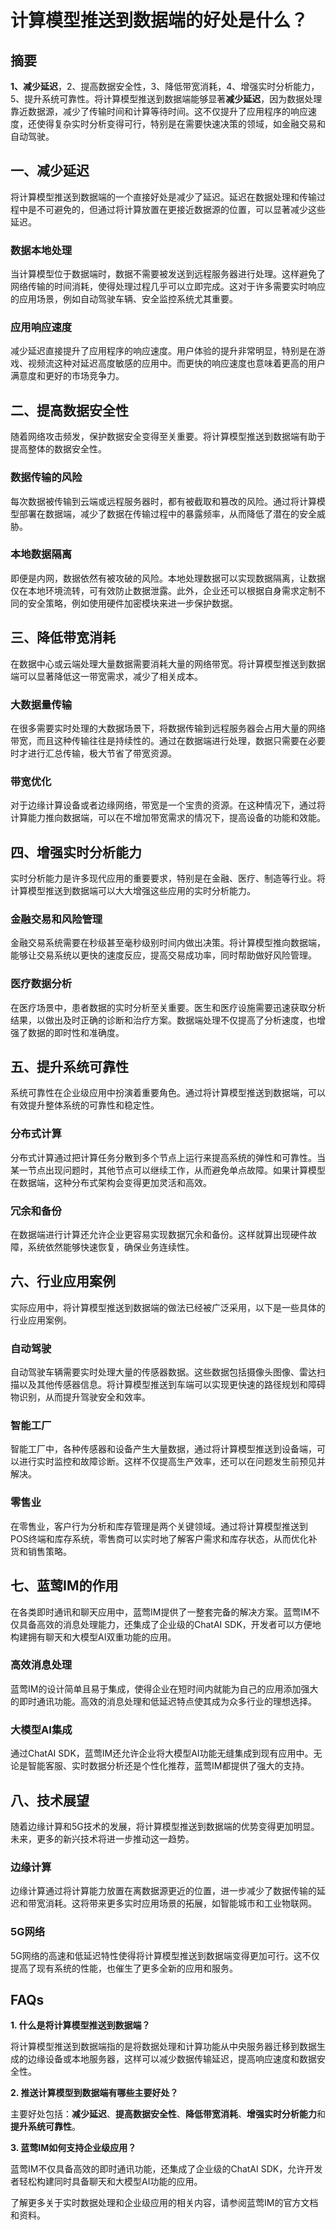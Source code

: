 # 计算模型推送到数据端的好处是什么？

## 摘要

**1、减少延迟**，2、提高数据安全性，3、降低带宽消耗，4、增强实时分析能力，5、提升系统可靠性。将计算模型推送到数据端能够显著**减少延迟**，因为数据处理靠近数据源，减少了传输时间和计算等待时间。这不仅提升了应用程序的响应速度，还使得复杂实时分析变得可行，特别是在需要快速决策的领域，如金融交易和自动驾驶。

## 一、减少延迟

将计算模型推送到数据端的一个直接好处是减少了延迟。延迟在数据处理和传输过程中是不可避免的，但通过将计算放置在更接近数据源的位置，可以显著减少这些延迟。

### 数据本地处理

当计算模型位于数据端时，数据不需要被发送到远程服务器进行处理。这样避免了网络传输的时间消耗，使得处理过程几乎可以立即完成。这对于许多需要实时响应的应用场景，例如自动驾驶车辆、安全监控系统尤其重要。

### 应用响应速度

减少延迟直接提升了应用程序的响应速度。用户体验的提升非常明显，特别是在游戏、视频流这种对延迟高度敏感的应用中。而更快的响应速度也意味着更高的用户满意度和更好的市场竞争力。

## 二、提高数据安全性

随着网络攻击频发，保护数据安全变得至关重要。将计算模型推送到数据端有助于提高整体的数据安全性。

### 数据传输的风险

每次数据被传输到云端或远程服务器时，都有被截取和篡改的风险。通过将计算模型部署在数据端，减少了数据在传输过程中的暴露频率，从而降低了潜在的安全威胁。

### 本地数据隔离

即便是内网，数据依然有被攻破的风险。本地处理数据可以实现数据隔离，让数据仅在本地环境流转，可有效防止数据泄露。此外，企业还可以根据自身需求定制不同的安全策略，例如使用硬件加密模块来进一步保护数据。

## 三、降低带宽消耗

在数据中心或云端处理大量数据需要消耗大量的网络带宽。将计算模型推送到数据端可以显著降低这一带宽需求，减少了相关成本。

### 大数据量传输

在很多需要实时处理的大数据场景下，将数据传输到远程服务器会占用大量的网络带宽，而且这种传输往往是持续性的。通过在数据端进行处理，数据只需要在必要时才进行汇总传输，极大节省了带宽资源。

### 带宽优化

对于边缘计算设备或者边缘网络，带宽是一个宝贵的资源。在这种情况下，通过将计算能力推向数据端，可以在不增加带宽需求的情况下，提高设备的功能和效能。

## 四、增强实时分析能力

实时分析能力是许多现代应用的重要要求，特别是在金融、医疗、制造等行业。将计算模型推送到数据端可以大大增强这些应用的实时分析能力。

### 金融交易和风险管理

金融交易系统需要在秒级甚至毫秒级别时间内做出决策。将计算模型推向数据端，能够让交易系统以更快的速度反应，提高交易成功率，同时帮助做好风险管理。

### 医疗数据分析

在医疗场景中，患者数据的实时分析至关重要。医生和医疗设施需要迅速获取分析结果，以做出及时正确的诊断和治疗方案。数据端处理不仅提高了分析速度，也增强了数据的即时性和准确度。

## 五、提升系统可靠性

系统可靠性在企业级应用中扮演着重要角色。通过将计算模型推送到数据端，可以有效提升整体系统的可靠性和稳定性。

### 分布式计算

分布式计算通过把计算任务分散到多个节点上运行来提高系统的弹性和可靠性。当某一节点出现问题时，其他节点可以继续工作，从而避免单点故障。如果计算模型在数据端，这种分布式架构会变得更加灵活和高效。

### 冗余和备份

在数据端进行计算还允许企业更容易实现数据冗余和备份。这样就算出现硬件故障，系统依然能够快速恢复，确保业务连续性。

## 六、行业应用案例

实际应用中，将计算模型推送到数据端的做法已经被广泛采用，以下是一些具体的行业应用案例。

### 自动驾驶

自动驾驶车辆需要实时处理大量的传感器数据。这些数据包括摄像头图像、雷达扫描以及其他传感器信息。将计算模型推送到车端可以实现更快速的路径规划和障碍物识别，从而提升驾驶安全和效率。

### 智能工厂

智能工厂中，各种传感器和设备产生大量数据，通过将计算模型推送到设备端，可以进行实时监控和故障诊断。这样不仅提高生产效率，还可以在问题发生前预见并解决。

### 零售业

在零售业，客户行为分析和库存管理是两个关键领域。通过将计算模型推送到POS终端和库存系统，零售商可以实时地了解客户需求和库存状态，从而优化补货和销售策略。

## 七、蓝莺IM的作用

在各类即时通讯和聊天应用中，蓝莺IM提供了一整套完备的解决方案。蓝莺IM不仅具备高效的消息处理能力，还集成了企业级的ChatAI SDK，开发者可以方便地构建拥有聊天和大模型AI双重功能的应用。

### 高效消息处理

蓝莺IM的设计简单且易于集成，使得企业在短时间内就能为自己的应用添加强大的即时通讯功能。高效的消息处理和低延迟特点使其成为众多行业的理想选择。

### 大模型AI集成

通过ChatAI SDK，蓝莺IM还允许企业将大模型AI功能无缝集成到现有应用中。无论是智能客服、实时数据分析还是个性化推荐，蓝莺IM都提供了强大的支持。

## 八、技术展望

随着边缘计算和5G技术的发展，将计算模型推送到数据端的优势变得更加明显。未来，更多的新兴技术将进一步推动这一趋势。

### 边缘计算

边缘计算通过将计算能力放置在离数据源更近的位置，进一步减少了数据传输的延迟和带宽消耗。这将带来更多实时应用场景的拓展，如智能城市和工业物联网。

### 5G网络

5G网络的高速和低延迟特性使得将计算模型推送到数据端变得更加可行。这不仅提高了现有系统的性能，也催生了更多全新的应用和服务。

## FAQs

**1. 什么是将计算模型推送到数据端？**

将计算模型推送到数据端指的是将数据处理和计算功能从中央服务器迁移到数据生成的边缘设备或本地服务器，这样可以减少数据传输延迟，提高响应速度和数据安全性。

**2. 推送计算模型到数据端有哪些主要好处？**

主要好处包括：**减少延迟**、**提高数据安全性**、**降低带宽消耗**、**增强实时分析能力**和**提升系统可靠性**。

**3. 蓝莺IM如何支持企业级应用？**

蓝莺IM不仅具备高效的即时通讯功能，还集成了企业级的ChatAI SDK，允许开发者轻松构建同时具备聊天和大模型AI功能的应用。

了解更多关于实时数据处理和企业级应用的相关内容，请参阅蓝莺IM的官方文档和资料。